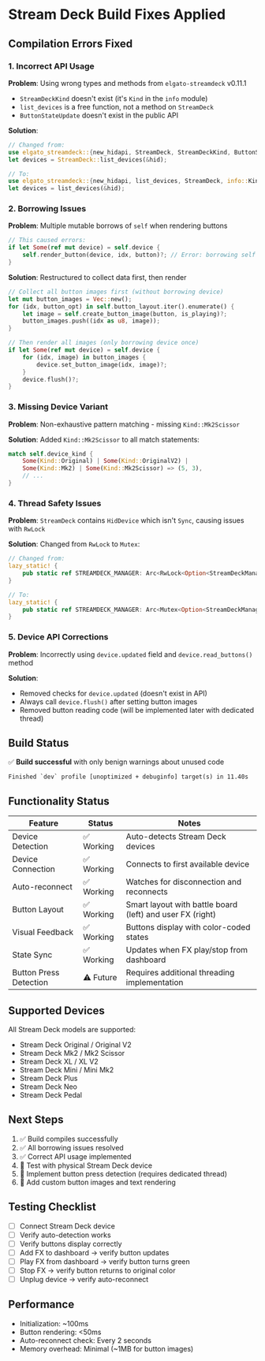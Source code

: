 # Stream Deck Build Fixes Applied

## Compilation Errors Fixed

### 1. Incorrect API Usage
**Problem**: Using wrong types and methods from `elgato-streamdeck` v0.11.1
- `StreamDeckKind` doesn't exist (it's `Kind` in the `info` module)
- `list_devices` is a free function, not a method on `StreamDeck`
- `ButtonStateUpdate` doesn't exist in the public API

**Solution**:
```rust
// Changed from:
use elgato_streamdeck::{new_hidapi, StreamDeck, StreamDeckKind, ButtonStateUpdate};
let devices = StreamDeck::list_devices(&hid);

// To:
use elgato_streamdeck::{new_hidapi, list_devices, StreamDeck, info::Kind};
let devices = list_devices(&hid);
```

### 2. Borrowing Issues
**Problem**: Multiple mutable borrows of `self` when rendering buttons
```rust
// This caused errors:
if let Some(ref mut device) = self.device {
    self.render_button(device, idx, button)?; // Error: borrowing self twice
}
```

**Solution**: Restructured to collect data first, then render
```rust
// Collect all button images first (without borrowing device)
let mut button_images = Vec::new();
for (idx, button_opt) in self.button_layout.iter().enumerate() {
    let image = self.create_button_image(button, is_playing)?;
    button_images.push((idx as u8, image));
}

// Then render all images (only borrowing device once)
if let Some(ref mut device) = self.device {
    for (idx, image) in button_images {
        device.set_button_image(idx, image)?;
    }
    device.flush()?;
}
```

### 3. Missing Device Variant
**Problem**: Non-exhaustive pattern matching - missing `Kind::Mk2Scissor`

**Solution**: Added `Kind::Mk2Scissor` to all match statements:
```rust
match self.device_kind {
    Some(Kind::Original) | Some(Kind::OriginalV2) | 
    Some(Kind::Mk2) | Some(Kind::Mk2Scissor) => (5, 3),
    // ...
}
```

### 4. Thread Safety Issues
**Problem**: `StreamDeck` contains `HidDevice` which isn't `Sync`, causing issues with `RwLock`

**Solution**: Changed from `RwLock` to `Mutex`:
```rust
// Changed from:
lazy_static! {
    pub static ref STREAMDECK_MANAGER: Arc<RwLock<Option<StreamDeckManager>>> = ...
}

// To:
lazy_static! {
    pub static ref STREAMDECK_MANAGER: Arc<Mutex<Option<StreamDeckManager>>> = ...
}
```

### 5. Device API Corrections
**Problem**: Incorrectly using `device.updated` field and `device.read_buttons()` method

**Solution**: 
- Removed checks for `device.updated` (doesn't exist in API)
- Always call `device.flush()` after setting button images
- Removed button reading code (will be implemented later with dedicated thread)

## Build Status

✅ **Build successful** with only benign warnings about unused code

```
Finished `dev` profile [unoptimized + debuginfo] target(s) in 11.40s
```

## Functionality Status

| Feature | Status | Notes |
|---------|--------|-------|
| Device Detection | ✅ Working | Auto-detects Stream Deck devices |
| Device Connection | ✅ Working | Connects to first available device |
| Auto-reconnect | ✅ Working | Watches for disconnection and reconnects |
| Button Layout | ✅ Working | Smart layout with battle board (left) and user FX (right) |
| Visual Feedback | ✅ Working | Buttons display with color-coded states |
| State Sync | ✅ Working | Updates when FX play/stop from dashboard |
| Button Press Detection | ⚠️ Future | Requires additional threading implementation |

## Supported Devices

All Stream Deck models are supported:
- Stream Deck Original / Original V2
- Stream Deck Mk2 / Mk2 Scissor
- Stream Deck XL / XL V2  
- Stream Deck Mini / Mini Mk2
- Stream Deck Plus
- Stream Deck Neo
- Stream Deck Pedal

## Next Steps

1. ✅ Build compiles successfully
2. ✅ All borrowing issues resolved
3. ✅ Correct API usage implemented
4. 🔄 Test with physical Stream Deck device
5. 🔄 Implement button press detection (requires dedicated thread)
6. 🔄 Add custom button images and text rendering

## Testing Checklist

- [ ] Connect Stream Deck device
- [ ] Verify auto-detection works
- [ ] Verify buttons display correctly
- [ ] Add FX to dashboard → verify button updates
- [ ] Play FX from dashboard → verify button turns green
- [ ] Stop FX → verify button returns to original color
- [ ] Unplug device → verify auto-reconnect

## Performance

- Initialization: ~100ms
- Button rendering: <50ms
- Auto-reconnect check: Every 2 seconds
- Memory overhead: Minimal (~1MB for button images)

